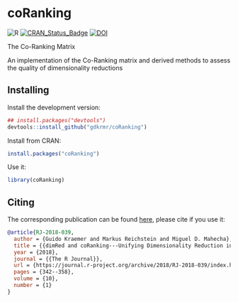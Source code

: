 # coRanking
![R](https://github.com/gdkrmr/coRanking/workflows/R/badge.svg?branch=master)
[![CRAN\_Status\_Badge](http://www.r-pkg.org/badges/version/coRanking)](https://cran.r-project.org/package=coRanking)
[![DOI](https://zenodo.org/badge/DOI/10.5281/zenodo.5549605.svg)](https://doi.org/10.5281/zenodo.5549605)

The Co-Ranking Matrix

An implementation of the Co-Ranking matrix and derived methods to
assess the quality of dimensionality reductions

## Installing

Install the development version:
```R
## install.packages("devtools")
devtools::install_github("gdkrmr/coRanking")
```

Install from CRAN:
```R
install.packages("coRanking")
```

Use it:
```R
library(coRanking)
```

## Citing
The corresponding publication can be found
[here](https://journal.r-project.org/archive/2018/RJ-2018-039/index.html "dimRed
and coRanking - Unifying Dimensionality Reduction in R"), please cite if you use
it:

```bibtex
@article{RJ-2018-039,
  author = {Guido Kraemer and Markus Reichstein and Miguel D. Mahecha},
  title = {{dimRed and coRanking---Unifying Dimensionality Reduction in R}},
  year = {2018},
  journal = {{The R Journal}},
  url = {https://journal.r-project.org/archive/2018/RJ-2018-039/index.html},
  pages = {342--358},
  volume = {10},
  number = {1}
}
```
